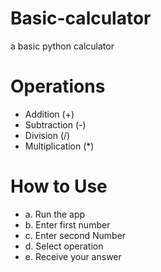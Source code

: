 # Basic-calculator
a basic python calculator

# Operations
+ Addition (+)
+ Subtraction (-)
+ Division (/)
+ Multiplication (*)

# How to Use
+ a. Run the app
+ b. Enter first number
+ c. Enter second Number
+ d. Select operation
+ e. Receive your answer

